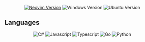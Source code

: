 <div align="center">

[![Neovim Version](https://img.shields.io/badge/Neovim-0.11.x-blueviolet.svg?style=flat-square&logo=Neovim&color=90E59A&logoColor=white)](https://github.com/neovim/neovim)
![Windows Version](https://img.shields.io/badge/Windows_10-0078D6?logo=windows10&logoColor=white) 
![Ubuntu Version](https://img.shields.io/badge/Ubuntu_22.04-E95420?logo=ubuntu&logoColor=white)

</div> 

## Languages  
<div align="center">

![C#](https://img.shields.io/badge/CSharp-512BD4?logo=CSharp&logoColor=white) 
![Javascript](https://img.shields.io/badge/Javascript-F7DF1E?logo=javascript&logoColor=white) 
![Typescript](https://img.shields.io/badge/Typescript-3178C6?logo=typescript&logoColor=white)
![Go](https://img.shields.io/badge/Golang-00ADD8?logo=go&logoColor=white)
![Python](https://img.shields.io/badge/Python-3776AB?logo=python&logoColor=fff)

</div>
